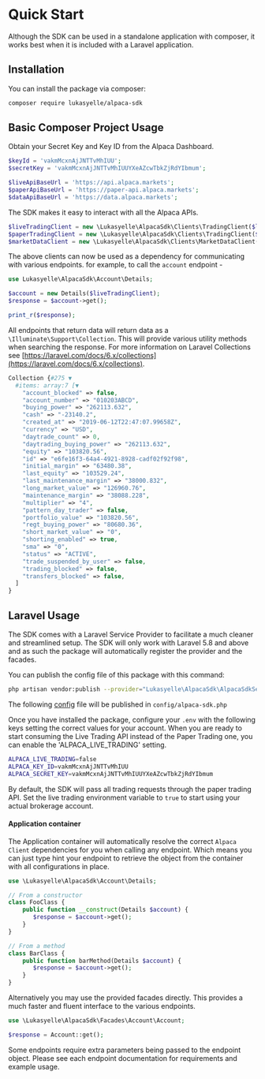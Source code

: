 # Quick Start

Although the SDK can be used in a standalone application with composer, it works best when it is included with a Laravel application.

## Installation

You can install the package via composer:

```bash
composer require lukasyelle/alpaca-sdk
```

## Basic Composer Project Usage 

Obtain your Secret Key and Key ID from the Alpaca Dashboard.
```php
$keyId = 'vakmMcxnAjJNTTvMhIUU';
$secretKey = 'vakmMcxnAjJNTTvMhIUUYXeAZcwTbkZjRdYIbmum';

$liveApiBaseUrl = 'https://api.alpaca.markets';
$paperApiBaseUrl = 'https://paper-api.alpaca.markets';
$dataApiBaseUrl = 'https://data.alpaca.markets';
```

The SDK makes it easy to interact with all the Alpaca APIs. 

```php
$liveTradingClient = new \Lukasyelle\AlpacaSdk\Clients\TradingClient($liveApiBaseUrl, $keyId, $secretKey);
$paperTradingClient = new \Lukasyelle\AlpacaSdk\Clients\TradingClient($paperApiBaseUrl, $keyId, $secretKey);
$marketDataClient = new \Lukasyelle\AlpacaSdk\Clients\MarketDataClient($dataApiBaseUrl, $keyId, $secretKey);
```

The above clients can now be used as a dependency for communicating with various endpoints. for example, to call the `account` endpoint -

```php
use Lukasyelle\AlpacaSdk\Account\Details;

$account = new Details($liveTradingClient);
$response = $account->get();

print_r($response);
```

All endpoints that return data will return data as a `\Illuminate\Support\Collection`. This will provide various utility methods when searching the response. For more information on Laravel Collections see [https://laravel.com/docs/6.x/collections](https://laravel.com/docs/6.x/collections).

```php
Collection {#275 ▼
  #items: array:7 [▼
    "account_blocked" => false,
    "account_number" => "010203ABCD",
    "buying_power" => "262113.632",
    "cash" => "-23140.2",
    "created_at" => "2019-06-12T22:47:07.99658Z",
    "currency" => "USD",
    "daytrade_count" => 0,
    "daytrading_buying_power" => "262113.632",
    "equity" => "103820.56",
    "id" => "e6fe16f3-64a4-4921-8928-cadf02f92f98",
    "initial_margin" => "63480.38",
    "last_equity" => "103529.24",
    "last_maintenance_margin" => "38000.832",
    "long_market_value" => "126960.76",
    "maintenance_margin" => "38088.228",
    "multiplier" => "4",
    "pattern_day_trader" => false,
    "portfolio_value" => "103820.56",
    "regt_buying_power" => "80680.36",
    "short_market_value" => "0",
    "shorting_enabled" => true,
    "sma" => "0",
    "status" => "ACTIVE",
    "trade_suspended_by_user" => false,
    "trading_blocked" => false,
    "transfers_blocked" => false,
  ]
}
```

## Laravel Usage

The SDK comes with a Laravel Service Provider to facilitate a much cleaner and streamlined setup. The SDK will only work with Laravel 5.8 and above and as such the package will automatically register the provider and the facades.

You can publish the config file of this package with this command:

``` bash
php artisan vendor:publish --provider="Lukasyelle\AlpacaSdk\AlpacaSdkServiceProvider"
```

The following [config](config/config.php) file will be published in `config/alpaca-sdk.php`

Once you have installed the package, configure your `.env` with the following keys setting the correct values for your account. When you are ready to start consuming the Live Trading API instead of the Paper Trading one, you can enable the 'ALPACA_LIVE_TRADING' setting.

```bash
ALPACA_LIVE_TRADING=false
ALPACA_KEY_ID=vakmMcxnAjJNTTvMhIUU
ALPACA_SECRET_KEY=vakmMcxnAjJNTTvMhIUUYXeAZcwTbkZjRdYIbmum
```

By default, the SDK will pass all trading requests through the paper trading API. Set the live trading environment variable to ```true``` to start using your actual brokerage account.

#### Application container

The Application container will automatically resolve the correct `Alpaca Client` dependencies for you when calling any endpoint. Which means you can just type hint your endpoint to retrieve the object from the container with all configurations in place.

```php
use \Lukasyelle\AlpacaSdk\Account\Details;

// From a constructor
class FooClass {
    public function __construct(Details $account) {
       $response = $account->get();
    }
}

// From a method
class BarClass {
    public function barMethod(Details $account) {
       $response = $account->get();
    }
}
```

Alternatively you may use the provided facades directly. This provides a much faster and fluent interface to the various endpoints.

```php
use \Lukasyelle\AlpacaSdk\Facades\Account\Account;

$response = Account::get();
```

Some endpoints require extra parameters being passed to the endpoint object. Please see each endpoint documentation for requirements and example usage.
